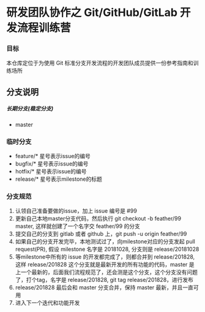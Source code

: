 # 研发团队协作之 Git/GitHub/GitLab 开发流程训练营

### 目标

本仓库定位于为使用 Git 标准分支开发流程的开发团队成员提供一份参考指南和训练场所

## 分支说明

##### 长期分支(稳定分支)

* master

### 临时分支

* feature/\* 星号表示issue的编号
* bugfix/\* 星号表示issue的编号
* hotfix/\* 星号表示issue的编号
* release/\* 星号表示milestone的标题

### 分支规范

1. 认领自己准备要做的issue，加上 issue 编号是 #99
2. 更新自己本地master分支代码，然后执行 git checkout -b feather/99 master, 这样就创建了一个名字交 feather/99 的分支
3. 提交自己的分支到 gitlab 或者 github 上，git push -u origin feather/99
4. 如果自己的分支开发完毕，本地测试过了，向milestone对应的分支发起 pull request(PR), 假设 milestone 名字是 20181028, 分支则是 release/20181028
5. 等milestone中所有的 issue 的开发都完成了，则都合并到 release/201828, 这样 release/201828 这个分支就是最新开发的所有功能的代码，master 是上一个最新的，后面我们流程规范了，还会测是这个分支，这个分支没有问题了，打个tag，名字是 release/201828, git tag release/201828，进行发布
6. release/201828 最后会和 master 分支合并，保持 master 最新，并且一直可用
7. 进入下一个迭代和功能开发
